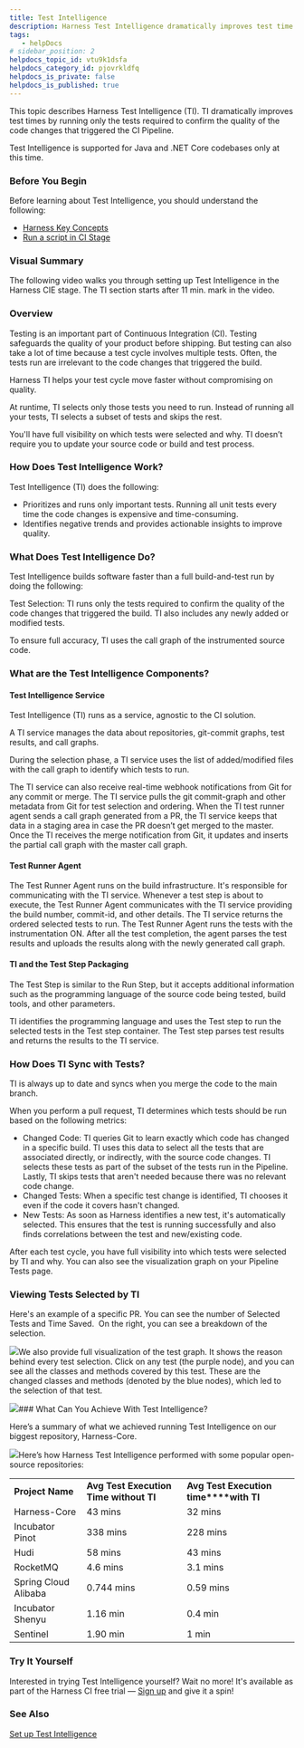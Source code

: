 ```yaml
---
title: Test Intelligence
description: Harness Test Intelligence dramatically improves test time by running only those tests required to confirm the quality of the code changes which triggered the build
tags: 
   - helpDocs
# sidebar_position: 2
helpdocs_topic_id: vtu9k1dsfa
helpdocs_category_id: pjovrkldfq
helpdocs_is_private: false
helpdocs_is_published: true
---
```


This topic describes Harness Test Intelligence (TI). TI dramatically improves test times by running only the tests required to confirm the quality of the code changes that triggered the CI Pipeline. 

Test Intelligence is supported for Java and .NET Core codebases only at this time.

### Before You Begin

Before learning about Test Intelligence, you should understand the following:

* [Harness Key Concepts](https://ngdocs.harness.io/article/hv2758ro4e-learn-harness-key-concepts)
* [Run a script in CI Stage](https://ngdocs.harness.io/article/ota4xj59le-run-a-script-in-a-ci-stage)

### Visual Summary

The following video walks you through setting up Test Intelligence in the Harness CIE stage. The TI section starts after 11 min. mark in the video.

### Overview

Testing is an important part of Continuous Integration (CI). Testing safeguards the quality of your product before shipping. But testing can also take a lot of time because a test cycle involves multiple tests. Often, the tests run are irrelevant to the code changes that triggered the build.

Harness TI helps your test cycle move faster without compromising on quality. 

At runtime, TI selects only those tests you need to run. Instead of running all your tests, TI selects a subset of tests and skips the rest. 

You'll have full visibility on which tests were selected and why. TI doesn’t require you to update your source code or build and test process.

### How Does Test Intelligence Work?

Test Intelligence (TI) does the following:

* Prioritizes and runs only important tests. Running all unit tests every time the code changes is expensive and time-consuming.
* Identifies negative trends and provides actionable insights to improve quality.

### What Does Test Intelligence Do?

Test Intelligence builds software faster than a full build-and-test run by doing the following:

Test Selection: TI runs only the tests required to confirm the quality of the code changes that triggered the build. TI also includes any newly added or modified tests.

To ensure full accuracy, TI uses the call graph of the instrumented source code. 

### What are the Test Intelligence Components?

#### Test Intelligence Service

Test Intelligence (TI) runs as a service, agnostic to the CI solution. 

A TI service manages the data about repositories, git-commit graphs, test results, and call graphs. 

During the selection phase, a TI service uses the list of added/modified files with the call graph to identify which tests to run.

The TI service can also receive real-time webhook notifications from Git for any commit or merge. The TI service pulls the git commit-graph and other metadata from Git for test selection and ordering. When the TI test runner agent sends a call graph generated from a PR, the TI service keeps that data in a staging area in case the PR doesn’t get merged to the master. Once the TI receives the merge notification from Git, it updates and inserts the partial call graph with the master call graph.

#### Test Runner Agent

The Test Runner Agent runs on the build infrastructure. It's responsible for communicating with the TI service. Whenever a test step is about to execute, the Test Runner Agent communicates with the TI service providing the build number, commit-id, and other details. The TI service returns the ordered selected tests to run. The Test Runner Agent runs the tests with the instrumentation ON. After all the test completion, the agent parses the test results and uploads the results along with the newly generated call graph.

#### TI and the Test Step Packaging

The Test Step is similar to the Run Step, but it accepts additional information such as the programming language of the source code being tested, build tools, and other parameters. 

TI identifies the programming language and uses the Test step to run the selected tests in the Test step container. The Test step parses test results and returns the results to the TI service.

### How Does TI Sync with Tests?

TI is always up to date and syncs when you merge the code to the main branch.

When you perform a pull request, TI determines which tests should be run based on the following metrics:

* Changed Code: TI queries Git to learn exactly which code has changed in a specific build. TI uses this data to select all the tests that are associated directly, or indirectly, with the source code changes. TI selects these tests as part of the subset of the tests run in the Pipeline. Lastly, TI skips tests that aren't needed because there was no relevant code change.
* Changed Tests: When a specific test change is identified, TI chooses it even if the code it covers hasn't changed.
* New Tests: As soon as Harness identifies a new test, it's automatically selected. This ensures that the test is running successfully and also finds correlations between the test and new/existing code.

After each test cycle, you have full visibility into which tests were selected by TI and why. You can also see the visualization graph on your Pipeline Tests page.

### Viewing Tests Selected by TI

Here's an example of a specific PR. You can see the number of Selected Tests and Time Saved.  On the right, you can see a breakdown of the selection. 

![](https://files.helpdocs.io/i5nl071jo5/articles/vtu9k1dsfa/1630596895878/ti-desc.png)We also provide full visualization of the test graph. It shows the reason behind every test selection. Click on any test (the purple node), and you can see all the classes and methods covered by this test. These are the changed classes and methods (denoted by the blue nodes), which led to the selection of that test.

![](https://files.helpdocs.io/i5nl071jo5/articles/vtu9k1dsfa/1630477676163/98-xp-7-u-6-ocyq-688-smq-znjtui-ib-20-u-7-b-2-t-w-pox-ibyt-yvyjo-2-p-sbacz-m-4-uqz-avguz-bervc-1-ukpfhgqd-qbhhd-slh-dl-lx-7-cjqzdz-i-met-kp-66-q-y-j-2-hnkb-s-131-f-8-vyhk-uxq-c-8-mmfw-8-c-s-0)### What Can You Achieve With Test Intelligence?

Here’s a summary of what we achieved running Test Intelligence on our biggest repository, Harness-Core.

![](https://files.helpdocs.io/i5nl071jo5/articles/vtu9k1dsfa/1630477664781/cb-ot-pg-04-ovrt-ie-1-ok-jdu-olse-jc-4-q-ti-7-iqn-rf-2-s-oazst-hsvv-d-1-z-7-q-fdbpv-3-rz-25-i-9-jfzs-c-8-dha-rye-xc-mo-ipzz-vv-zv-a-8-q-c-ysv-r-y-1-m-ulr-4-y-ync-45-i-1-o-89-u-8-dv-n-6-w-29-nhwg-6-y-s-0)Here’s how Harness Test Intelligence performed with some popular open-source repositories:



|  |  |  |
| --- | --- | --- |
| **Project Name** | **Avg Test Execution Time without TI** | **Avg Test Execution time****with TI** |
| Harness-Core | 43 mins | 32 mins |
| Incubator Pinot | 338 mins | 228 mins |
| Hudi | 58 mins | 43 mins |
| RocketMQ | 4.6 mins | 3.1 mins |
| Spring Cloud Alibaba | 0.744 mins | 0.59 mins |
| Incubator Shenyu | 1.16 min | 0.4 min |
| Sentinel | 1.90 min | 1 min |

### Try It Yourself

Interested in trying Test Intelligence yourself? Wait no more! It's available as part of the Harness CI free trial — [Sign up](https://harness.io/pricing/) and give it a spin! 

### See Also

[Set up Test Intelligence](https://ngdocs.harness.io/article/428cs02e6u)

